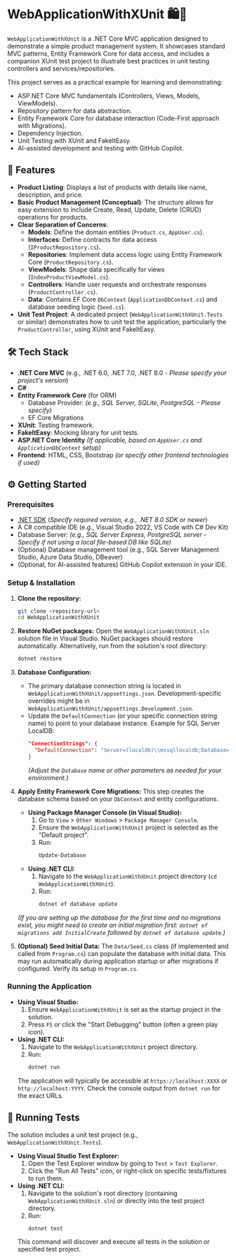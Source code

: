 # WebApplicationWithXUnit 🛍️🧪

`WebApplicationWithXUnit` is a .NET Core MVC application designed to demonstrate a simple product management system. It showcases standard MVC patterns, Entity Framework Core for data access, and includes a companion XUnit test project to illustrate best practices in unit testing controllers and services/repositories.

This project serves as a practical example for learning and demonstrating:
* ASP.NET Core MVC fundamentals (Controllers, Views, Models, ViewModels).
* Repository pattern for data abstraction.
* Entity Framework Core for database interaction (Code-First approach with Migrations).
* Dependency Injection.
* Unit Testing with XUnit and FakeItEasy.
* AI-assisted development and testing with GitHub Copilot.

## 🌟 Features

* **Product Listing**: Displays a list of products with details like name, description, and price.
* **Basic Product Management (Conceptual)**: The structure allows for easy extension to include Create, Read, Update, Delete (CRUD) operations for products.
* **Clear Separation of Concerns**:
    * **Models**: Define the domain entities (`Product.cs`, `AppUser.cs`).
    * **Interfaces**: Define contracts for data access (`IProductRepository.cs`).
    * **Repositories**: Implement data access logic using Entity Framework Core (`ProductRepository.cs`).
    * **ViewModels**: Shape data specifically for views (`IndexProductViewModel.cs`).
    * **Controllers**: Handle user requests and orchestrate responses (`ProductController.cs`).
    * **Data**: Contains EF Core `DbContext` (`ApplicationDbContext.cs`) and database seeding logic (`Seed.cs`).
* **Unit Test Project**: A dedicated project (`WebApplicationWithXUnit.Tests` or similar) demonstrates how to unit test the application, particularly the `ProductController`, using XUnit and FakeItEasy.

## 🛠️ Tech Stack

* **.NET Core MVC** (e.g., .NET 6.0, .NET 7.0, .NET 8.0 - *Please specify your project's version*)
* **C#**
* **Entity Framework Core** (for ORM)
    * Database Provider: *(e.g., SQL Server, SQLite, PostgreSQL - Please specify)*
    * EF Core Migrations
* **XUnit**: Testing framework.
* **FakeItEasy**: Mocking library for unit tests.
* **ASP.NET Core Identity** *(If applicable, based on `AppUser.cs` and `ApplicationDbContext` setup)*
* **Frontend**: HTML, CSS, Bootstrap *(or specify other frontend technologies if used)*

## ⚙️ Getting Started

### Prerequisites

* [.NET SDK](https://dotnet.microsoft.com/download) (*Specify required version, e.g., .NET 8.0 SDK or newer*)
* A C# compatible IDE (e.g., Visual Studio 2022, VS Code with C# Dev Kit)
* Database Server: *(e.g., SQL Server Express, PostgreSQL server - Specify if not using a local file-based DB like SQLite)*
* (Optional) Database management tool (e.g., SQL Server Management Studio, Azure Data Studio, DBeaver)
* (Optional, for AI-assisted features) GitHub Copilot extension in your IDE.

### Setup & Installation

1.  **Clone the repository:**
    ```bash
    git clone <repository-url>
    cd WebApplicationWithXUnit
    ```

2.  **Restore NuGet packages:**
    Open the `WebApplicationWithXUnit.sln` solution file in Visual Studio. NuGet packages should restore automatically. Alternatively, run from the solution's root directory:
    ```bash
    dotnet restore
    ```

3.  **Database Configuration:**
    * The primary database connection string is located in `WebApplicationWithXUnit/appsettings.json`. Development-specific overrides might be in `WebApplicationWithXUnit/appsettings.Development.json`.
    * Update the `DefaultConnection` (or your specific connection string name) to point to your database instance.
      Example for SQL Server LocalDB:
      ```json
      "ConnectionStrings": {
        "DefaultConnection": "Server=(localdb)\\mssqllocaldb;Database=WebAppWithXUnitDB_Demo;Trusted_Connection=True;MultipleActiveResultSets=true"
      }
      ```
      *(Adjust the `Database` name or other parameters as needed for your environment.)*

4.  **Apply Entity Framework Core Migrations:**
    This step creates the database schema based on your `DbContext` and entity configurations.
    * **Using Package Manager Console (in Visual Studio):**
        1.  Go to `View` > `Other Windows` > `Package Manager Console`.
        2.  Ensure the `WebApplicationWithXUnit` project is selected as the "Default project".
        3.  Run:
            ```powershell
            Update-Database
            ```
    * **Using .NET CLI:**
        1.  Navigate to the `WebApplicationWithXUnit` project directory (`cd WebApplicationWithXUnit`).
        2.  Run:
            ```bash
            dotnet ef database update
            ```
    *(If you are setting up the database for the first time and no migrations exist, you might need to create an initial migration first: `dotnet ef migrations add InitialCreate` followed by `dotnet ef database update`.)*

5.  **(Optional) Seed Initial Data:**
    The `Data/Seed.cs` class (if implemented and called from `Program.cs`) can populate the database with initial data. This may run automatically during application startup or after migrations if configured. Verify its setup in `Program.cs`.

### Running the Application

* **Using Visual Studio:**
    1.  Ensure `WebApplicationWithXUnit` is set as the startup project in the solution.
    2.  Press `F5` or click the "Start Debugging" button (often a green play icon).
* **Using .NET CLI:**
    1.  Navigate to the `WebApplicationWithXUnit` project directory.
    2.  Run:
        ```bash
        dotnet run
        ```
    The application will typically be accessible at `https://localhost:XXXX` or `http://localhost:YYYY`. Check the console output from `dotnet run` for the exact URLs.

## 🧪 Running Tests

The solution includes a unit test project (e.g., `WebApplicationWithXUnit.Tests`).

* **Using Visual Studio Test Explorer:**
    1.  Open the Test Explorer window by going to `Test` > `Test Explorer`.
    2.  Click the "Run All Tests" icon, or right-click on specific tests/fixtures to run them.
* **Using .NET CLI:**
    1.  Navigate to the solution's root directory (containing `WebApplicationWithXUnit.sln`) or directly into the test project directory.
    2.  Run:
        ```bash
        dotnet test
        ```
    This command will discover and execute all tests in the solution or specified test project.
